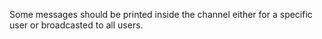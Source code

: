 Some messages should be printed inside the channel either for a specific user or broadcasted to all users.